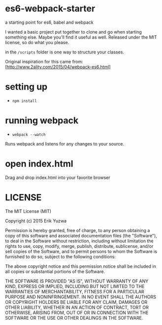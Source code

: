 # es6-webpack-starter
a starting point for es6, babel and webpack

I wanted a basic project put together to clone and go when starting something else. Maybe you'll find
it useful as well. Released under the MIT license, so do what you please.

in the `/scripts` folder is one way to structure your classes. 

Original inspiration for this came from: [http://www.2ality.com/2015/04/webpack-es6.html]

# setting up

* `npm install`

# running webpack

* `webpack --watch`

Runs webpack and listens for any changes to your source.

# open index.html

Drag and drop index.html into your favorite browser

# LICENSE

The MIT License (MIT)

Copyright (c) 2015 Erik Yuzwa

Permission is hereby granted, free of charge, to any person obtaining a copy
of this software and associated documentation files (the "Software"), to deal
in the Software without restriction, including without limitation the rights
to use, copy, modify, merge, publish, distribute, sublicense, and/or sell
copies of the Software, and to permit persons to whom the Software is
furnished to do so, subject to the following conditions:

The above copyright notice and this permission notice shall be included in all
copies or substantial portions of the Software.

THE SOFTWARE IS PROVIDED "AS IS", WITHOUT WARRANTY OF ANY KIND, EXPRESS OR
IMPLIED, INCLUDING BUT NOT LIMITED TO THE WARRANTIES OF MERCHANTABILITY,
FITNESS FOR A PARTICULAR PURPOSE AND NONINFRINGEMENT. IN NO EVENT SHALL THE
AUTHORS OR COPYRIGHT HOLDERS BE LIABLE FOR ANY CLAIM, DAMAGES OR OTHER
LIABILITY, WHETHER IN AN ACTION OF CONTRACT, TORT OR OTHERWISE, ARISING FROM,
OUT OF OR IN CONNECTION WITH THE SOFTWARE OR THE USE OR OTHER DEALINGS IN THE
SOFTWARE.
